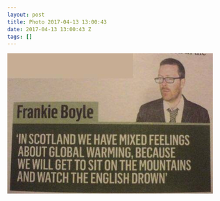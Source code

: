 ```yaml
---
layout: post
title: Photo 2017-04-13 13:00:43
date: 2017-04-13 13:00:43 Z
tags: []
---
```

![](/media/2017/04/159526371769.jpg)
